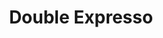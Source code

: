 ---
title: "Double Expresso"
price: "3€"
description: "Un double expresso pour les amateurs de café."
image: "/uploads/cafe-double-expresso.jpg"
image_alt: "Double Expresso"
---